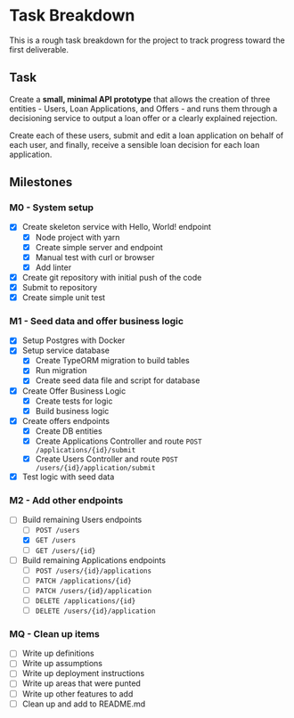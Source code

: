 # Task Breakdown

This is a rough task breakdown for the project to track progress toward the first deliverable.

## Task
Create a **small, minimal API prototype** that allows the creation of three entities - Users, Loan Applications, and Offers - and runs them through a decisioning service to output a loan offer or a clearly explained rejection.

Create each of these users, submit and edit a loan application on behalf of each user, and finally, receive a sensible loan decision for each loan application.

## Milestones
### M0 - System setup
- [X] Create skeleton service with Hello, World! endpoint
  - [X] Node project with yarn
  - [X] Create simple server and endpoint
  - [X] Manual test with curl or browser
  - [X] Add linter
- [X] Create git repository with initial push of the code
- [X] Submit to repository
- [X] Create simple unit test

### M1 - Seed data and offer business logic
- [X] Setup Postgres with Docker
- [X] Setup service database
  - [X] Create TypeORM migration to build tables
  - [X] Run migration
  - [X] Create seed data file and script for database
- [X] Create Offer Business Logic
  - [X] Create tests for logic
  - [X] Build business logic
- [X] Create offers endpoints
  - [X] Create DB entities
  - [X] Create Applications Controller and route `POST /applications/{id}/submit`
  - [X] Create Users Controller and route `POST /users/{id}/application/submit`
- [X] Test logic with seed data

### M2 - Add other endpoints
- [ ] Build remaining Users endpoints
  - [ ] `POST /users`
  - [X] `GET /users`
  - [ ] `GET /users/{id}`
- [ ] Build remaining Applications endpoints
  - [ ] `POST /users/{id}/applications`
  - [ ] `PATCH /applications/{id}`
  - [ ] `PATCH /users/{id}/application`
  - [ ] `DELETE /applications/{id}`
  - [ ] `DELETE /users/{id}/application`

### MQ - Clean up items
- [ ] Write up definitions
- [ ] Write up assumptions
- [ ] Write up deployment instructions
- [ ] Write up areas that were punted
- [ ] Write up other features to add
- [ ] Clean up and add to README.md
